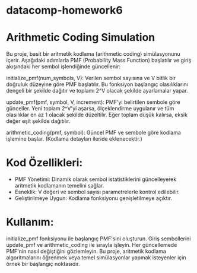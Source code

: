 # datacomp-homework6
# Arithmetic Coding Simulation
 Bu proje, basit bir aritmetik kodlama (arithmetic coding) simülasyonunu içerir. Aşağıdaki adımlarla PMF (Probability Mass Function) başlatılır ve giriş akışındaki her sembol işlendiğinde güncellenir:

initialize_pmf(num_symbols, V): Verilen sembol sayısına ve V bitlik bir doğruluk düzeyine göre PMF başlatılır. Bu fonksiyon başlangıç olasılıklarını dengeli bir şekilde dağıtır ve toplamı 2^V olacak şekilde ayarlamalar yapar.

update_pmf(pmf, symbol, V, increment): PMF'yi belirtilen sembole göre günceller. Yeni toplam 2^V'yi aşarsa, ölçeklendirme uygulanır ve tüm olasılıklar en az 1 olacak şekilde düzeltilir. Eğer toplam düşük kalırsa, eksik değer eşit şekilde dağıtılır.

arithmetic_coding(pmf, symbol): Güncel PMF ve sembole göre kodlama işlemine başlar. (Kodlama detayları ileride eklenecektir.)

# Kod Özellikleri:
- PMF Yönetimi: Dinamik olarak sembol istatistiklerini güncelleyerek aritmetik kodlamanın temelini sağlar.
- Esneklik: V değeri ve sembol sayısı parametrelerle kontrol edilebilir.
- Geliştirilmeye Uygun: Kodlama fonksiyonu genişletilmeye açıktır.
# Kullanım:
initialize_pmf fonksiyonu ile başlangıç PMF'sini oluşturun.
Giriş sembollerini update_pmf ve arithmetic_coding ile sırayla işleyin.
Her güncellemede PMF'nin nasıl değiştiğini gözlemleyin.
Bu proje, aritmetik kodlama algoritmalarını öğrenmek veya temel simülasyonlar yapmak isteyenler için örnek bir başlangıç noktasıdır.
